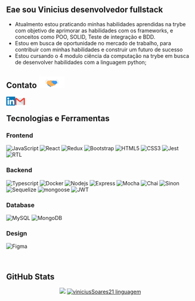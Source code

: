 ## Eae sou Vinicius desenvolvedor fullstack
- Atualmento estou praticando minhas habilidades aprendidas na trybe com objetivo de aprimorar as habilidades com os frameworks, e conceitos como POO, SOLID, Teste de integração e BDD.
- Estou em busca de oportunidade no mercado de trabalho, para contribuir com minhas habilidades e construir um futuro de sucesso  
- Estou cursando o 4 modulo ciência da computação na trybe em busca de desenvolver habilidades com a linguagem python;

## Contato <img src="https://github.com/SatYu26/SatYu26/blob/master/Assets/Handshake.gif" height="32px">
  <a href="https://www.linkedin.com/in/vinicius-soares-864743243/">
    <img align="left" alt="Satyam Goyal | Linkedin" width="24px" src="https://github.com/SatYu26/SatYu26/blob/master/Assets/Linkedin.svg" />
  </a>
  <a href="mailto:viniciussoares72943@gmail.com">
    <img align="left" alt="Satyam Goyal | Gmail" width="26px" src="https://github.com/SatYu26/SatYu26/blob/master/Assets/Gmail.svg" />
  </a>
  <br />

## Tecnologias e Ferramentas

### Frontend
![JavaScript](https://img.shields.io/badge/-JavaScript-black?style=for-the-badge&logo=javascript)
![React](https://img.shields.io/badge/-React-black?style=for-the-badge&logo=react)
![Redux](https://img.shields.io/badge/-Redux-black?style=for-the-badge&logo=Redux&logoColor=593D88)
![Bootstrap](https://img.shields.io/badge/-Bootstrap-black?style=for-the-badge&logo=bootstrap)
![HTML5](https://img.shields.io/badge/-HTML5-black?style=for-the-badge&logo=html5&logoColor=orage)
![CSS3](https://img.shields.io/badge/-CSS3-black?style=for-the-badge&logo=css3&logoColor=blue)
![Jest](https://img.shields.io/badge/-Jest-black?style=for-the-badge&logo=Jest&logoColor=99425B)
![RTL](https://img.shields.io/badge/-RTL-black?style=for-the-badge)

### Backend
![Typescript](https://img.shields.io/badge/-Typescript-black?style=for-the-badge&logo=typescript)
![Docker](https://img.shields.io/badge/Docker-black?style=for-the-badge&logo=docker&logoColor=019BC6)
![Nodejs](https://img.shields.io/badge/-Nodejs-black?style=for-the-badge&logo=Node.js)
![Express](https://img.shields.io/badge/Express.js-000000?style=for-the-badge&logo=express&logoColor=white)
![Mocha](https://img.shields.io/badge/Mocha-black?style=for-the-badge&logo=Mocha&logoColor=8D6748)
![Chai](https://img.shields.io/badge/Chai-black?style=for-the-badge&logo=chai&logoColor=A30701)
![Sinon](https://img.shields.io/badge/-Sinon-black?style=for-the-badge)
![Sequelize](https://img.shields.io/badge/Sequelize-black?style=for-the-badge&logo=Sequelize&logoColor=52B0E7)
![mongoose](https://img.shields.io/badge/-Mongoose-black?style=for-the-badge)
![JWT](https://img.shields.io/badge/JWT-black?style=for-the-badge&logo=JSON%20web%20tokens&logoColor=white)


### Database

![MySQL](https://img.shields.io/badge/-MySQL-black?style=for-the-badge&logo=mysql)
![MongoDB](https://img.shields.io/badge/-MongoDB-black?style=for-the-badge&logo=mongodb)

### Design

![Figma](https://img.shields.io/badge/Figma-black?style=for-the-badge&logo=figma&logoColor=orage)

<br/>

## GitHub Stats
<div align="center">
  <a href="https://github.com/viniciusSoares21">


<div style="display: inline-block" align="colunm" painel>
  <a href="https://github.com/viniciusSoares21">
  <img height="165em" src="https://github-readme-stats.vercel.app/api?username=viniciusSoares21&show_icons=true&count_private=true&theme=dark&include_all_commits=true&theme=react&hide_border=true&title_color=4eb3de&text_color=eee9e5&bg_color=0D1117"/></a>
  <a href="https://github.com/viniciusSoares21/github-readme-stats"><img height="165em" alt="viniciusSoares21 linguagem" src="https://github-readme-stats.vercel.app/api/top-langs/?username=viniciusSoares21&langs_count=8&count_private=true&layout=compact&theme=react&hide_border=true&bg_color=0D1117"/>
	</a>
</div>

